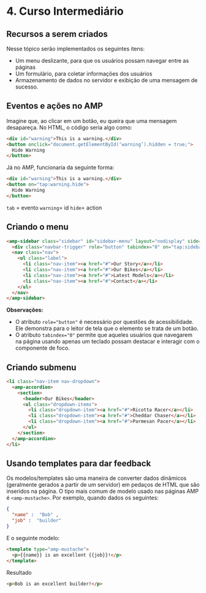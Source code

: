 # 4. Curso Intermediário

## Recursos a serem criados
Nesse tópico serão implementados os seguintes itens:
* Um menu deslizante, para que os usuários possam navegar entre as páginas
* Um formulário, para coletar informações dos usuários
* Armazenamento de dados no servidor e exibição de uma mensagem de sucesso.

## Eventos e ações no AMP
Imagine que, ao clicar em um botão, eu queira que uma mensagem desapareça. No HTML, o código seria algo como:
```HTML
<div id="warning">This is a warning.</div>
<button onclick="document.getElementById(‘warning’).hidden = true;">
  Hide Warning
</button>
```
Já no AMP, funcionaria da seguinte forma:
```HTML
<div id="warning">This is a warning.</div>
<button on="tap:warning.hide">
  Hide Warning
</button>
```
`tab` = evento
`warning`= id
`hide`= action

## Criando o menu

```HTML
<amp-sidebar class="sidebar" id="sidebar-menu" layout="nodisplay" side="left">
  <div class="navbar-trigger" role="button" tabindex="0" on="tap:sidebar-menu.toggle">X</div>
  <nav class="nav">
    <ul class="label">
      <li class="nav-item"><a href="#">Our Story</a></li>
      <li class="nav-item"><a href="#">Our Bikes</a></li>
      <li class="nav-item"><a href="#">Latest Models</a></li>
      <li class="nav-item"><a href="#">Contact</a></li>
    </ul>
  </nav>
</amp-sidebar>
```

**Observações:**
* O atributo `role="button"` é necessário por questões de acessibilidade. Ele demonstra para o leitor de tela que o elemento se trata de um botão.
* O atributo `tabindex="0"` permite que aqueles usuários que navegarem na página usando apenas um teclado possam destacar e interagir com o componente de foco.

## Criando submenu
```HTML
<li class="nav-item nav-dropdown">
  <amp-accordion>
    <section>
      <header>Our Bikes</header>
      <ul class="dropdown-items">
        <li class="dropdown-item"><a href="#">Ricotta Racer</a></li>
        <li class="dropdown-item"><a href="#">Cheddar Chaser</a></li>
        <li class="dropdown-item"><a href="#">Parmesan Pacer</a></li>
      </ul>
    </section>
  </amp-accordion>
</li>
```

## Usando templates para dar feedback
Os modelos/templates são uma maneira de converter dados dinâmicos (geralmente gerados a partir de um servidor) em pedaços de HTML que são inseridos na página. O tipo mais comum de modelo usado nas páginas AMP é `<amp-mustache>`.
Por exemplo, quando dados os seguintes:
```JSON
{ 
  "name" :  "Bob" , 
  "job" :  "builder" 
}
```
E o seguinte modelo:
```HTML
<template type="amp-mustache">
  <p>{{name}} is an excellent {{job}}!</p>
</template>
```
Resultado
```HTML
<p>Bob is an excellent builder!</p>
```